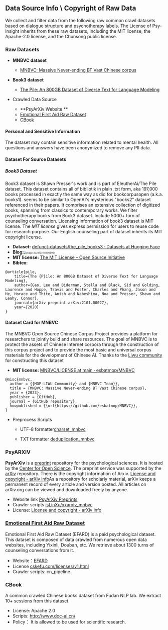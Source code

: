 ## Data Source Info \ Copyright of Raw Data

We collect and filter data from the following raw common crawl datasets based on dialogue structure and psychotherapy labels. The License of Psy-Insight inherits from these raw datasets, including the MIT license, the Apache-2.0 license, and the Chunsong public license.

### Raw Datasets

* **MNBVC dataset**
	* [MNBVC: Massive Never-ending BT Vast Chinese corpus](http://mnbvc.253874.net/)

* **Book3 dataset**
	* [The Pile: An 800GB Dataset of Diverse Text for Language Modeling](https://huggingface.co/datasets/defunct-datasets/the_pile_books3)

* Crawled Data Source
	* **PsyArXiv Website **  
	* [Emotional First Aid Raw Dataset](https://github.com/chatopera/efaqa-corpus-raw)
 	* [CBook](https://github.com/FudanNLPLAB/CBook-150K) 	




#### Personal and Sensitive Information 

The dataset may contain sensitive information related to mental health. All questions and answers have been anonymized to remove any PII data.

#### Dataset For Source Datasets

##### Book3 Dataset

Book3 dataset is Shawn Presser's work and is part of EleutherAi/The Pile dataset. This dataset contains all of bibliotik in plain .txt form, aka 197,000 books processed in exactly the same way as did for bookcorpusopen (a.k.a. books1). seems to be similar to OpenAI's mysterious "books2" dataset referenced in their papers. It comprises an extensive collection of digitized books, spanning from classics to contemporary works. We filter psychotherapy books from Book3 dataset. Include 5000+ turn of counseling conversation. Licensing Information of book3 dataset is MIT license. The *MIT license* gives express permission for users to reuse code for research purpose. Our English counseling part of dataset inherits its MIT copyright license. 

* **Dataset:** [defunct-datasets/the_pile_books3 · Datasets at Hugging Face](https://huggingface.co/datasets/defunct-datasets/the_pile_books3) 
* **Blog:**<img src="https://ckqqqq-qiker-image-service.oss-cn-beijing.aliyuncs.com/typora-image/image-20241031104009954.png" alt="image-20241031104009954" style="zoom:50%;" />
* **MIT license:** [The MIT License – Open Source Initiative](https://opensource.org/license/mit)
* **Bibtex:**

```
@article{pile,
    title={The {P}ile: An 800GB Dataset of Diverse Text for Language Modeling},
    author={Gao, Leo and Biderman, Stella and Black, Sid and Golding, Laurence and Hoppe, Travis and Foster, Charles and Phang, Jason and He, Horace and Thite, Anish and Nabeshima, Noa and Presser, Shawn and Leahy, Connor},
    journal={arXiv preprint arXiv:2101.00027},
    year={2020}
}
```

#### Dataset Card for MNBVC

The MNBVC Open Source Chinese Corpus Project provides a platform for researchers to jointly build and share resources. The goal of MNBVC is to protect the assets of Chinese Internet corpora through the construction of this corpus project and to provide the most basic and universal corpus materials for the development of Chinese AI. Thanks to the [Liwu community](http://mnbvc.253874.net/) for constructing this dataset

* **MIT license:** [MNBVC/LICENSE at main · esbatmop/MNBVC](https://github.com/esbatmop/MNBVC/blob/main/LICENSE)

```
@misc{mnbvc,
  author = {{MOP-LIWU Community} and {MNBVC Team}},
  title = {MNBVC: Massive Never-ending BT Vast Chinese corpus},
  year = {2023},
  publisher = {GitHub},
  journal = {GitHub repository},
  howpublished = {\url{https://github.com/esbatmop/MNBVC}},
}
```

* Preprocess Scripts

	* UTF-8 formatter[charset_mnbvc](https://github.com/alanshi/charset_mnbvc)

	* TXT formatter [deduplication_mnbvc](https://github.com/aplmikex/deduplication_mnbvc)

		

### PsyARXIV

**PsyArXiv** is a [preprint](https://en.wikipedia.org/wiki/Preprint) repository for the psychological sciences. It is hosted by the [Center for Open Science](https://en.wikipedia.org/wiki/Center_for_Open_Science). The preprint service was supported by the [arXiv](https://en.wikipedia.org/wiki/ArXiv) repository. There is the copyright information of Arxiv. [License and copyright - arXiv info](https://info.arxiv.org/help/license/index.html)As a repository for scholarly material, arXiv keeps a permanent record of every article and version posted. All articles on arXiv.org can be viewed and downloaded freely by anyone.

* Website link [ PsyArXiv Preprints](https://osf.io/preprints/psyarxiv)
* Crawler scripts [isLinXu/xxarxiv_mnbvc](https://github.com/isLinXu/xxarxiv_mnbvc)
* License: [License and copyright - arXiv info](https://info.arxiv.org/help/license/index.html)


### [Emotional First Aid Raw Dataset](https://github.com/chatopera/efaqa-corpus-raw)

Emotional First Aid Raw Dataset (EFARD) is a paid psychological dataset. This dataset is composed of data crawled from numerous open data websites, including Yixinli, Douban, etc. We retrieve about 1300 turns of counseling conversations from it. 

* Website：[EFARD](https://github.com/chatopera/efaqa-corpus-raw)
* License [cskefu.com/licenses/v1.html](https://www.cskefu.com/licenses/v1.html)
* Crawler scripts: cn_pipeline

### [CBook](https://github.com/FudanNLPLAB/CBook-150K) 
A common crawled Chinese books dataset from Fudan NLP lab. We extract 10+ sessions from this dataset.
* License: Apache 2.0
* Scripts: http://www.doc-ai.cn/
* Policy： It is allowed to be used for scientific research.



